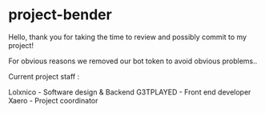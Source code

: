 # project-bender

Hello, thank you for taking the time to review and possibly commit to my project!

For obvious reasons we removed our bot token to avoid obvious problems..

Current project staff :

Lolxnico - Software design & Backend
G3TPLAYED - Front end developer
Xaero - Project coordinator 
